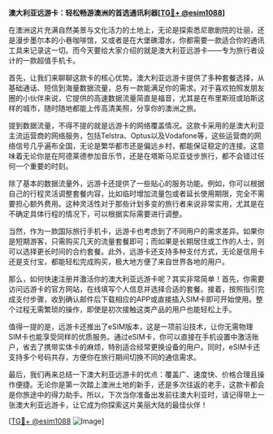 **澳大利亚远游卡：轻松畅游澳洲的首选通讯利器[[TG💪+ @esim1088](https://t.me/s/esim1088)]**

在澳洲这片充满自然美景与文化活力的土地上，无论是探索悉尼歌剧院的壮丽，还是漫步墨尔本的小巷咖啡馆，又或者是在大堡礁潜水，你都需要一款适合你的通讯工具来记录这一切。而今天要给大家介绍的就是澳大利亚远游卡——专为旅行者设计的一款超值手机卡。

首先，让我们来聊聊这款卡的核心优势。澳大利亚远游卡提供了多种套餐选择，从基础通话、短信到海量数据流量，总有一款能满足你的需求。对于喜欢拍照发朋友圈的小伙伴来说，它提供的高速数据流量简直是福音，尤其是在布里斯班或珀斯这样的城市，随时随地都能上传高清美照，分享你的澳洲之旅。

提到数据流量，不得不提的就是远游卡的网络覆盖情况。这款卡采用的是澳大利亚主流运营商的网络服务，包括Telstra、Optus以及Vodafone等，这些运营商的网络信号几乎遍布全国，无论是繁华都市还是偏远乡村，都能保证稳定的连接。这意味着无论你是在阿德莱德参加音乐节，还是在塔斯马尼亚徒步旅行，都不会错过任何一个重要的时刻。

除了基本的数据流量外，远游卡还提供了一些贴心的服务功能。例如，你可以根据自己的行程灵活调整套餐内容，比如临时增加流量包或者延长使用期限，完全不需要担心额外费用。这种灵活性对于那些计划多变的旅行者来说非常实用，尤其是在不确定具体行程的情况下，可以根据实际需要进行调整。

当然，作为一款国际旅行手机卡，远游卡也考虑到了不同用户的需求差异。如果你是短期游客，只需购买几天的流量套餐即可；而如果是长期居住或工作的人士，则可以选择更长时间的合约套餐。此外，远游卡还支持多种支付方式，无论是信用卡还是支付宝，都能轻松完成购买，极大地方便了来自世界各地的用户。

那么，如何快速注册并激活你的澳大利亚远游卡呢？其实非常简单！首先，你需要访问远游卡的官方网站，在线填写个人信息并选择合适的套餐。接着，按照指引完成支付步骤，收到确认邮件后下载相应的APP或直接插入SIM卡即可开始使用。整个过程无需繁琐的操作，即使是初次接触这类产品的用户也能轻松上手。

值得一提的是，远游卡还推出了eSIM版本，这是一项前沿技术，让你无需物理SIM卡也能享受同样的优质服务。通过eSIM卡，你可以直接在手机设置中激活账户，省去了携带实体卡的麻烦，特别适合经常更换设备的用户。同时，eSIM卡还支持多个号码共存，方便你在旅行期间切换不同的通信需求。

最后，我们再来总结一下澳大利亚远游卡的优点：覆盖广、速度快、价格合理且操作便捷。无论你是第一次踏上澳洲土地的新手，还是多次往返的老手，这款卡都会是你旅途中的得力助手。所以，下次当你准备出发前往澳大利亚时，请记得带上一张澳大利亚远游卡，让它成为你探索这片美丽大陆的最佳伙伴！

[[TG💪+ @esim1088](https://t.me/s/esim1088) ![Image](https://i.postimg.cc/4NQfJmqS/Snipaste-2025-05-13-00-14-12.png)]